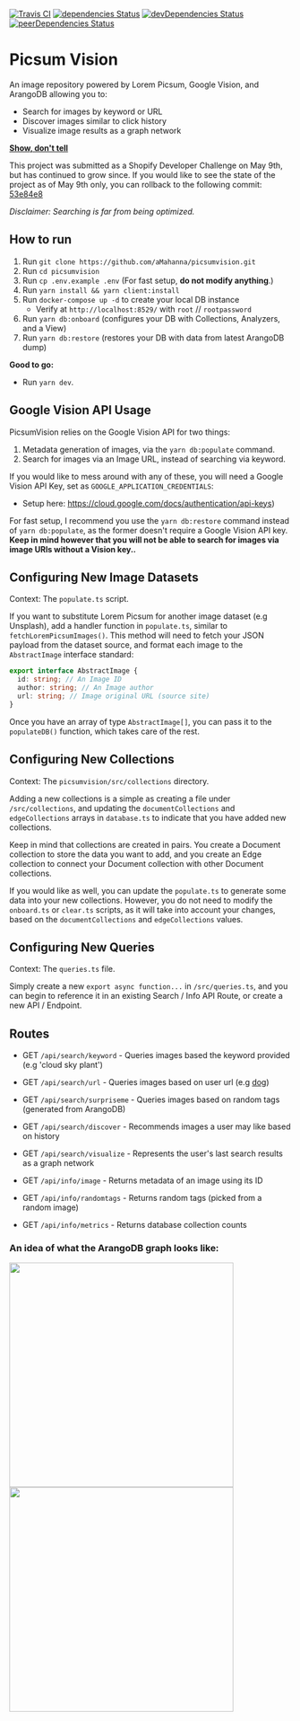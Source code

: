 [![Travis CI](https://travis-ci.com/aMahanna/picsumvision.svg?branch=main)]()
[![dependencies Status](https://status.david-dm.org/gh/aMahanna/picsumvision.svg)](https://david-dm.org/aMahanna/picsumvision)
[![devDependencies Status](https://status.david-dm.org/gh/aMahanna/picsumvision.svg?type=dev)](https://david-dm.org/aMahanna/picsumvision?type=dev)
[![peerDependencies Status](https://status.david-dm.org/gh/aMahanna/picsumvision.svg?type=peer)](https://david-dm.org/aMahanna/picsumvision?type=peer)

# Picsum Vision
An image repository powered by Lorem Picsum, Google Vision, and ArangoDB allowing you to:
* Search for images by keyword or URL
* Discover images similar to click history
* Visualize image results as a graph network

**[Show, don't tell](https://picsumvision.mahanna.dev/)**

This project was submitted as a Shopify Developer Challenge on May 9th, but has continued to grow since. If you would like to see the state of the project as of May 9th only, you can rollback to the following commit: [53e84e8](https://github.com/aMahanna/picsumvision/commit/53e84e86a1a61560acead5ff91cf3d86f6c94f0e)

_Disclaimer: Searching is far from being optimized._

## How to run

1. Run `git clone https://github.com/aMahanna/picsumvision.git`
2. Run `cd picsumvision`
3. Run `cp .env.example .env` (For fast setup, **do not modify anything**.)
4. Run `yarn install && yarn client:install`
5. Run `docker-compose up -d` to create your local DB instance
    * Verify at `http://localhost:8529/` with `root` // `rootpassword`
5. Run `yarn db:onboard` (configures your DB with Collections, Analyzers, and a View)
6. Run `yarn db:restore` (restores your DB with data from latest ArangoDB dump)

**Good to go:**
* Run `yarn dev`.

## Google Vision API Usage

PicsumVision relies on the Google Vision API for two things:
1. Metadata generation of images, via the `yarn db:populate` command.
2. Search for images via an Image URL, instead of searching via keyword.

If you would like to mess around with any of these, you will need a Google Vision API Key, set as `GOOGLE_APPLICATION_CREDENTIALS`:
* Setup here: https://cloud.google.com/docs/authentication/api-keys)

For fast setup, I recommend you use the `yarn db:restore` command instead of `yarn db:populate`, as the former doesn't require a Google Vision API key. **Keep in mind however that you will not be able to search for images via image URls without a Vision key..**

## Configuring New Image Datasets

Context: The `populate.ts` script.

If you want to substitute Lorem Picsum for another image dataset (e.g Unsplash), add a handler function in `populate.ts`, similar to `fetchLoremPicsumImages()`. This method will need to fetch your JSON payload from the dataset source, and format each image to the `AbstractImage` interface standard:

```typescript
export interface AbstractImage {
  id: string; // An Image ID
  author: string; // An Image author
  url: string; // Image original URL (source site)
}
```

Once you have an array of type `AbstractImage[]`, you can pass it to the `populateDB()`  function, which takes care of the rest. 

## Configuring New Collections

Context: The `picsumvision/src/collections` directory.

Adding a new collections is a simple as creating a file under `/src/collections`, and updating the `documentCollections` and `edgeCollections` arrays in `database.ts` to indicate that you have added new collections.

Keep in mind that collections are created in pairs. You create a Document collection to store the data you want to add, and you create an Edge collection to connect your Document collection with other Document collections. 

If you would like as well, you can update the `populate.ts` to generate some data into your new collections. However, you do not need to modify the `onboard.ts` or `clear.ts` scripts, as it will take into account your changes, based on the `documentCollections` and `edgeCollections` values.

## Configuring New Queries

Context: The `queries.ts` file.

Simply create a new `export async function...` in `/src/queries.ts`, and you can begin to reference it in an existing Search / Info API Route, or create a new API / Endpoint.

## Routes

* GET `/api/search/keyword` - Queries images based the keyword provided (e.g 'cloud sky plant')
* GET `/api/search/url` - Queries images based on user url (e.g [dog](https://post.medicalnewstoday.com/wp-content/uploads/sites/3/2020/02/322868_1100-1100x628.jpg))
* GET `/api/search/surpriseme` - Queries images based on random tags (generated from ArangoDB)
* GET `/api/search/discover` - Recommends images a user may like based on history
* GET `/api/search/visualize` - Represents the user's last search results as a graph network

* GET `/api/info/image` - Returns metadata of an image using its ID
* GET `/api/info/randomtags` - Returns random tags (picked from a random image)
* GET `/api/info/metrics` - Returns database collection counts

### An idea of what the ArangoDB graph looks like:
<img src="https://user-images.githubusercontent.com/43019056/117744883-78573c00-b1d7-11eb-9a8f-6cf332d154a2.png"  width="400"/>
<img src="https://user-images.githubusercontent.com/43019056/117744933-9886fb00-b1d7-11eb-95f2-98874027311d.png"  width="400"/>
